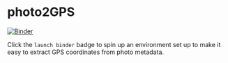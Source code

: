 # photo2GPS

[![Binder](https://mybinder.org/badge_logo.svg)](https://mybinder.org/v2/gh/fomightez/photo2GPS/master?urlpath=lab/tree/index.ipynb)

Click the `launch binder` badge to spin up an environment set up to make it easy to extract GPS coordinates from photo metadata.  

